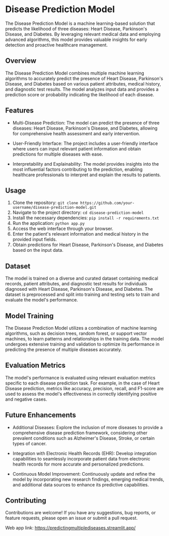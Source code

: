 # Disease Prediction Model

The Disease Prediction Model is a machine learning-based solution that predicts the likelihood of three diseases: Heart Disease, Parkinson's Disease, and Diabetes. By leveraging relevant medical data and employing advanced algorithms, this model provides valuable insights for early detection and proactive healthcare management.

## Overview

The Disease Prediction Model combines multiple machine learning algorithms to accurately predict the presence of Heart Disease, Parkinson's Disease, and Diabetes based on various patient attributes, medical history, and diagnostic test results. The model analyzes input data and provides a prediction score or probability indicating the likelihood of each disease.

## Features

- Multi-Disease Prediction: The model can predict the presence of three diseases: Heart Disease, Parkinson's Disease, and Diabetes, allowing for comprehensive health assessment and early intervention.

- User-Friendly Interface: The project includes a user-friendly interface where users can input relevant patient information and obtain predictions for multiple diseases with ease.

- Interpretability and Explainability: The model provides insights into the most influential factors contributing to the prediction, enabling healthcare professionals to interpret and explain the results to patients.

## Usage

1. Clone the repository: `git clone https://github.com/your-username/disease-prediction-model.git`
2. Navigate to the project directory: `cd disease-prediction-model`
3. Install the necessary dependencies: `pip install -r requirements.txt`
4. Run the application: `python app.py`
5. Access the web interface through your browser.
6. Enter the patient's relevant information and medical history in the provided input fields.
7. Obtain predictions for Heart Disease, Parkinson's Disease, and Diabetes based on the input data.

## Dataset

The model is trained on a diverse and curated dataset containing medical records, patient attributes, and diagnostic test results for individuals diagnosed with Heart Disease, Parkinson's Disease, and Diabetes. The dataset is preprocessed and split into training and testing sets to train and evaluate the model's performance.

## Model Training

The Disease Prediction Model utilizes a combination of machine learning algorithms, such as decision trees, random forest, or support vector machines, to learn patterns and relationships in the training data. The model undergoes extensive training and validation to optimize its performance in predicting the presence of multiple diseases accurately.

## Evaluation Metrics

The model's performance is evaluated using relevant evaluation metrics specific to each disease prediction task. For example, in the case of Heart Disease prediction, metrics like accuracy, precision, recall, and F1-score are used to assess the model's effectiveness in correctly identifying positive and negative cases.

## Future Enhancements

- Additional Diseases: Explore the inclusion of more diseases to provide a comprehensive disease prediction framework, considering other prevalent conditions such as Alzheimer's Disease, Stroke, or certain types of cancer.

- Integration with Electronic Health Records (EHR): Develop integration capabilities to seamlessly incorporate patient data from electronic health records for more accurate and personalized predictions.

- Continuous Model Improvement: Continuously update and refine the model by incorporating new research findings, emerging medical trends, and additional data sources to enhance its predictive capabilities.

## Contributing

Contributions are welcome! If you have any suggestions, bug reports, or feature requests, please open an issue or submit a pull request.

Web app link: https://predictingmultiplediseases.streamlit.app/

